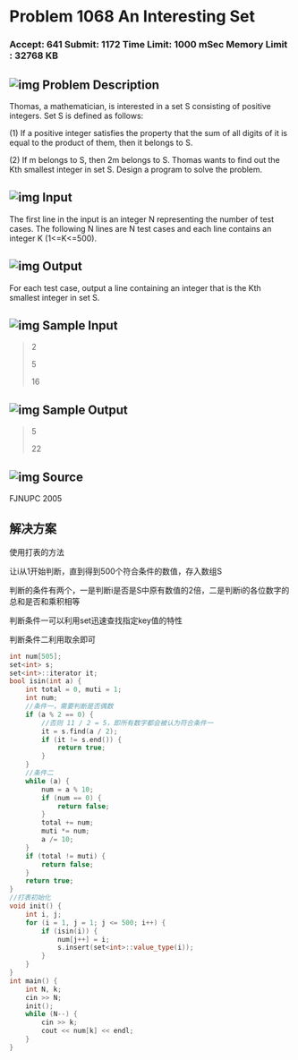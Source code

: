 # Problem 1068 An Interesting Set

### Accept: 641    Submit: 1172 Time Limit: 1000 mSec    Memory Limit : 32768 KB

## ![img](http://acm.fzu.edu.cn/image/prodesc.gif) Problem Description

Thomas, a mathematician, is interested in a set S consisting of positive integers. Set S is defined as follows:

(1) If a positive integer satisfies the property that the sum of all digits of it is equal to the product of them, then it belongs to S. 

(2) If m belongs to S, then 2m belongs to S. Thomas wants to find out the Kth smallest integer in set S. Design a program to solve the problem.

## ![img](http://acm.fzu.edu.cn/image/prodesc.gif) Input

The first line in the input is an integer N representing the number of test cases. The following N lines are N test cases and each line contains an integer K (1<=K<=500).

## ![img](http://acm.fzu.edu.cn/image/prodesc.gif) Output

For each test case, output a line containing an integer that is the Kth smallest integer in set S.

## ![img](http://acm.fzu.edu.cn/image/prodesc.gif) Sample Input

>2
>
>5
>
>16

## ![img](http://acm.fzu.edu.cn/image/prodesc.gif) Sample Output

> 5
>
> 22

## ![img](http://acm.fzu.edu.cn/image/prodesc.gif) Source

FJNUPC 2005

## 解决方案

使用打表的方法

让i从1开始判断，直到得到500个符合条件的数值，存入数组S

判断的条件有两个，一是判断i是否是S中原有数值的2倍，二是判断i的各位数字的总和是否和乘积相等

判断条件一可以利用set迅速查找指定key值的特性

判断条件二利用取余即可

```cpp
int num[505];
set<int> s;
set<int>::iterator it;
bool isin(int a) {
	int total = 0, muti = 1;
	int num;
	//条件一，需要判断是否偶数
	if (a % 2 == 0) {
		//否则 11 / 2 = 5，即所有数字都会被认为符合条件一
		it = s.find(a / 2);
		if (it != s.end()) {
			return true;
		}
	}
	//条件二
	while (a) {
		num = a % 10;
		if (num == 0) {
			return false;
		}
		total += num;
		muti *= num;
		a /= 10;
	}
	if (total != muti) {
		return false;
	}
	return true;
}
//打表初始化
void init() {
	int i, j;
	for (i = 1, j = 1; j <= 500; i++) {
		if (isin(i)) {
			num[j++] = i;
			s.insert(set<int>::value_type(i));
		}
	}
}
int main() {
	int N, k;
	cin >> N;
	init();
	while (N--) {
		cin >> k;
		cout << num[k] << endl;
	}
}
```

